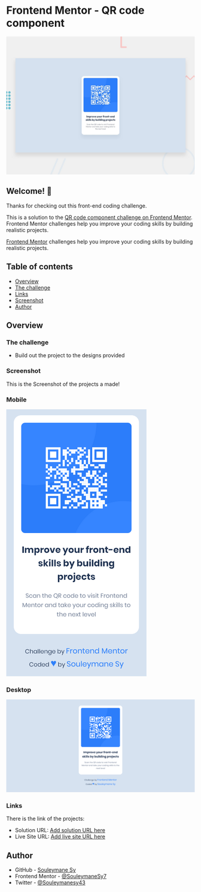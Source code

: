 # Frontend Mentor - QR code component

![Design preview for the QR code component coding challenge](./design/desktop-preview.jpg)

## Welcome! 👋

Thanks for checking out this front-end coding challenge.

This is a solution to the [QR code component challenge on Frontend Mentor](https://www.frontendmentor.io/challenges/qr-code-component-iux_sIO_H). Frontend Mentor challenges help you improve your coding skills by building realistic projects.

[Frontend Mentor](https://www.frontendmentor.io) challenges help you improve your coding skills by building realistic projects.

## Table of contents

- [Overview](#overview)
- [The challenge](#the-challenge)
- [Links](#links)
- [Screenshot](#screenshot)
- [Author](#author)

## Overview

### The challenge

- Build out the project to the designs provided

### Screenshot

This is the Screenshot of the projects a made!

### Mobile

![Mobile Screenshot](./preview/Mobile.png)

### Desktop

![Desktop Screenshot](./preview/Desktop.png)

### Links

There is the link of the projects:

- Solution URL: [Add solution URL here](https://your-solution-url.com)
- Live Site URL: [Add live site URL here](https://your-live-site-url.com)

## Author

- GitHub - [Souleymane Sy](https://github.com/SouleymaneSy7)
- Frontend Mentor - [@SouleymaneSy7](https://www.frontendmentor.io/profile/SouleymaneSy7)
- Twitter - [@Souleymanesy43](https://twitter.com/Souleymanesy43)
